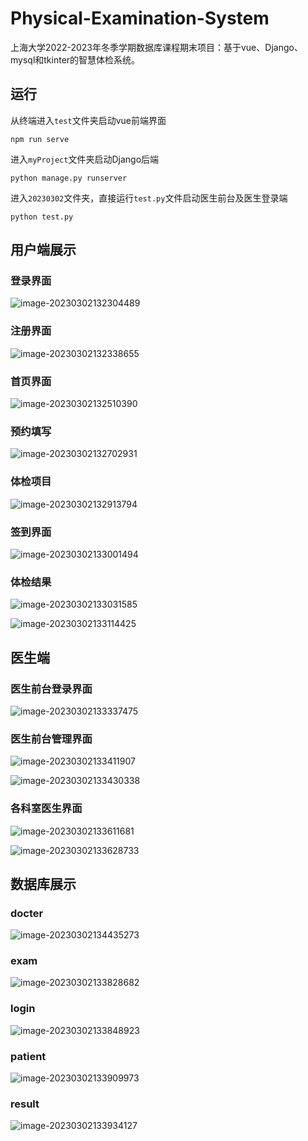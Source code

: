 # Physical-Examination-System
上海大学2022-2023年冬季学期数据库课程期末项目：基于vue、Django、mysql和tkinter的智慧体检系统。

## 运行

从终端进入`test`文件夹启动vue前端界面

```shell
npm run serve
```

进入`myProject`文件夹启动Django后端

```shell
python manage.py runserver
```

进入`20230302`文件夹，直接运行`test.py`文件启动医生前台及医生登录端

```shell
python test.py
```

## 用户端展示

### 登录界面

![image-20230302132304489](README.assets/image-20230302132304489.png)

### 注册界面

![image-20230302132338655](README.assets/image-20230302132338655.png)

### 首页界面

![image-20230302132510390](README.assets/image-20230302132510390.png)

### 预约填写

![image-20230302132702931](README.assets/image-20230302132702931.png)

### 体检项目

![image-20230302132913794](README.assets/image-20230302132913794.png)

### 签到界面

![image-20230302133001494](README.assets/image-20230302133001494.png)

### 体检结果

![image-20230302133031585](README.assets/image-20230302133031585.png)

![image-20230302133114425](README.assets/image-20230302133114425.png)

## 医生端

### 医生前台登录界面

![image-20230302133337475](README.assets/image-20230302133337475.png)

### 医生前台管理界面

![image-20230302133411907](README.assets/image-20230302133411907.png)

![image-20230302133430338](README.assets/image-20230302133430338.png)

### 各科室医生界面

![image-20230302133611681](README.assets/image-20230302133611681.png)

![image-20230302133628733](README.assets/image-20230302133628733.png)

## 数据库展示

### docter

![image-20230302134435273](README.assets/image-20230302134435273.png)

### exam

![image-20230302133828682](README.assets/image-20230302133828682.png)

### login

![image-20230302133848923](README.assets/image-20230302133848923.png)

### patient

![image-20230302133909973](README.assets/image-20230302133909973.png)

### result

![image-20230302133934127](README.assets/image-20230302133934127.png)

